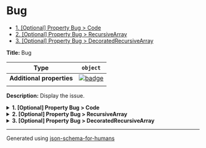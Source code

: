 # Bug

- [1. [Optional] Property Bug > Code](#Code)
- [2. [Optional] Property Bug > RecursiveArray](#RecursiveArray)
- [3. [Optional] Property Bug > DecoratedRecursiveArray](#DecoratedRecursiveArray)

**Title:** Bug

| Type                      | `object`                                                                                                            |
| ------------------------- | ------------------------------------------------------------------------------------------------------------------- |
| **Additional properties** | [![badge](https://img.shields.io/badge/Any+type-allowed-green)](# "Additional Properties of any type are allowed.") |
|                           |                                                                                                                     |

**Description:** Display the issue.

<details>
<summary><strong> <a name="Code"></a>1. [Optional] Property Bug > Code</strong>  

</summary>
<blockquote>

| Type                      | `string`                                                                                                            |
| ------------------------- | ------------------------------------------------------------------------------------------------------------------- |
| **Additional properties** | [![badge](https://img.shields.io/badge/Any+type-allowed-green)](# "Additional Properties of any type are allowed.") |
|                           |                                                                                                                     |

**Description:** Code property

</blockquote>
</details>

<details>
<summary><strong> <a name="RecursiveArray"></a>2. [Optional] Property Bug > RecursiveArray</strong>  

</summary>
<blockquote>

| Type                      | `array`                                                                                                             |
| ------------------------- | ------------------------------------------------------------------------------------------------------------------- |
| **Additional properties** | [![badge](https://img.shields.io/badge/Any+type-allowed-green)](# "Additional Properties of any type are allowed.") |
|                           |                                                                                                                     |

**Description:** RecursiveArray property

|                      | Array restrictions |
| -------------------- | ------------------ |
| **Min items**        | N/A                |
| **Max items**        | N/A                |
| **Items unicity**    | False              |
| **Additional items** | False              |
| **Tuple validation** | See below          |
|                      |                    |

</blockquote>
</details>

<details>
<summary><strong> <a name="DecoratedRecursiveArray"></a>3. [Optional] Property Bug > DecoratedRecursiveArray</strong>  

</summary>
<blockquote>

| Type                      | `array of object`                                                                                                   |
| ------------------------- | ------------------------------------------------------------------------------------------------------------------- |
| **Additional properties** | [![badge](https://img.shields.io/badge/Any+type-allowed-green)](# "Additional Properties of any type are allowed.") |
|                           |                                                                                                                     |

**Description:** DecoratedRecursiveArray property

|                      | Array restrictions |
| -------------------- | ------------------ |
| **Min items**        | N/A                |
| **Max items**        | N/A                |
| **Items unicity**    | False              |
| **Additional items** | False              |
| **Tuple validation** | See below          |
|                      |                    |

</blockquote>
</details>

----------------------------------------------------------------------------------------------------------------------------
Generated using [json-schema-for-humans](https://github.com/coveooss/json-schema-for-humans)